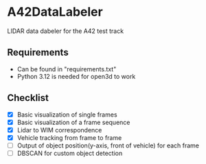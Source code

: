 # A42DataLabeler
LIDAR data dabeler for the A42 test track

## Requirements
- Can be found in "requirements.txt"
- Python 3.12 is needed for open3d to work

## Checklist
- [x] Basic visualization of single frames
- [x] Basic visualization of a frame sequence
- [x] Lidar to WIM correspondence
- [x] Vehicle tracking from frame to frame
- [ ] Output of object position(y-axis, front of vehicle) for each frame
- [ ] DBSCAN for custom object detection
